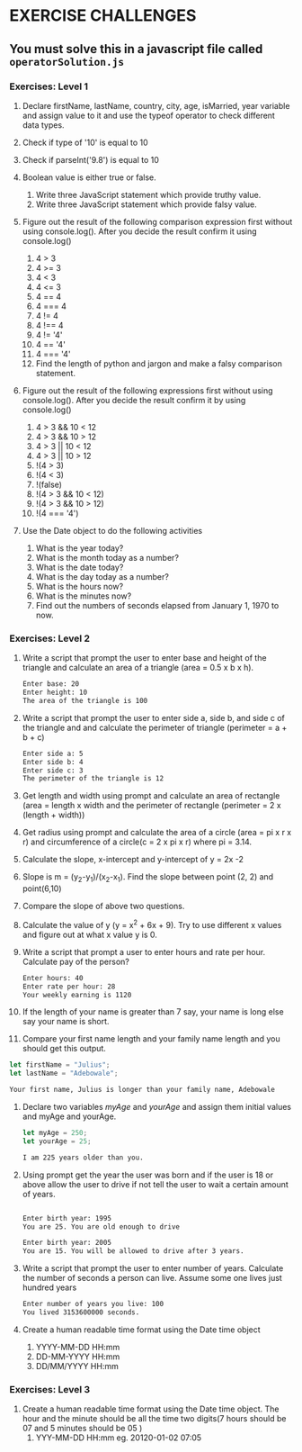 # EXERCISE CHALLENGES

## You must solve this in a javascript file called `operatorSolution.js`

### Exercises: Level 1

1. Declare firstName, lastName, country, city, age, isMarried, year variable and assign value to it and use the typeof operator to check different data types.
2. Check if type of '10' is equal to 10
3. Check if parseInt('9.8') is equal to 10
4. Boolean value is either true or false.

   1. Write three JavaScript statement which provide truthy value.
   2. Write three JavaScript statement which provide falsy value.

5. Figure out the result of the following comparison expression first without using console.log(). After you decide the result confirm it using console.log()

   1. 4 > 3
   2. 4 >= 3
   3. 4 < 3
   4. 4 <= 3
   5. 4 == 4
   6. 4 === 4
   7. 4 != 4
   8. 4 !== 4
   9. 4 != '4'
   10. 4 == '4'
   11. 4 === '4'
   12. Find the length of python and jargon and make a falsy comparison statement.

6. Figure out the result of the following expressions first without using console.log(). After you decide the result confirm it by using console.log()

   1. 4 > 3 && 10 < 12
   2. 4 > 3 && 10 > 12
   3. 4 > 3 || 10 < 12
   4. 4 > 3 || 10 > 12
   5. !(4 > 3)
   6. !(4 < 3)
   7. !(false)
   8. !(4 > 3 && 10 < 12)
   9. !(4 > 3 && 10 > 12)
   10. !(4 === '4')

7. Use the Date object to do the following activities
   1. What is the year today?
   2. What is the month today as a number?
   3. What is the date today?
   4. What is the day today as a number?
   5. What is the hours now?
   6. What is the minutes now?
   7. Find out the numbers of seconds elapsed from January 1, 1970 to now.

### Exercises: Level 2

1. Write a script that prompt the user to enter base and height of the triangle and calculate an area of a triangle (area = 0.5 x b x h).

   ```sh
   Enter base: 20
   Enter height: 10
   The area of the triangle is 100
   ```

2. Write a script that prompt the user to enter side a, side b, and side c of the triangle and and calculate the perimeter of triangle (perimeter = a + b + c)

   ```sh
   Enter side a: 5
   Enter side b: 4
   Enter side c: 3
   The perimeter of the triangle is 12
   ```

3. Get length and width using prompt and calculate an area of rectangle (area = length x width and the perimeter of rectangle (perimeter = 2 x (length + width))
4. Get radius using prompt and calculate the area of a circle (area = pi x r x r) and circumference of a circle(c = 2 x pi x r) where pi = 3.14.
5. Calculate the slope, x-intercept and y-intercept of y = 2x -2
6. Slope is m = (y<sub>2</sub>-y<sub>1</sub>)/(x<sub>2</sub>-x<sub>1</sub>). Find the slope between point (2, 2) and point(6,10)
7. Compare the slope of above two questions.
8. Calculate the value of y (y = x<sup>2</sup> + 6x + 9). Try to use different x values and figure out at what x value y is 0.
9. Write a script that prompt a user to enter hours and rate per hour. Calculate pay of the person?

   ```sh
   Enter hours: 40
   Enter rate per hour: 28
   Your weekly earning is 1120
   ```

10. If the length of your name is greater than 7 say, your name is long else say your name is short.
11. Compare your first name length and your family name length and you should get this output.

   ```js
   let firstName = "Julius";
   let lastName = "Adebowale";
   ```

   ```sh
   Your first name, Julius is longer than your family name, Adebowale
   ```

1. Declare two variables _myAge_ and _yourAge_ and assign them initial values and myAge and yourAge.

   ```js
   let myAge = 250;
   let yourAge = 25;
   ```

   ```sh
   I am 225 years older than you.
   ```

1. Using prompt get the year the user was born and if the user is 18 or above allow the user to drive if not tell the user to wait a certain amount of years.

   ```sh

   Enter birth year: 1995
   You are 25. You are old enough to drive

   Enter birth year: 2005
   You are 15. You will be allowed to drive after 3 years.
   ```

1. Write a script that prompt the user to enter number of years. Calculate the number of seconds a person can live. Assume some one lives just hundred years

   ```sh
   Enter number of years you live: 100
   You lived 3153600000 seconds.
   ```

1. Create a human readable time format using the Date time object
   1. YYYY-MM-DD HH:mm
   2. DD-MM-YYYY HH:mm
   3. DD/MM/YYYY HH:mm

### Exercises: Level 3

1. Create a human readable time format using the Date time object. The hour and the minute should be all the time two digits(7 hours should be 07 and 5 minutes should be 05 )
   1. YYY-MM-DD HH:mm eg. 20120-01-02 07:05
